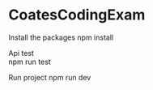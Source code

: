 # CoatesCodingExam

Install the packages
npm install 

Api test  
npm run test 

Run project
npm run dev
